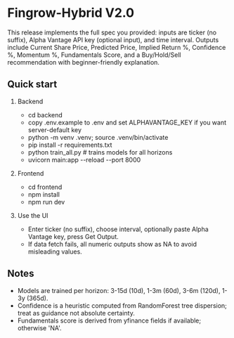 # Fingrow-Hybrid V2.0

This release implements the full spec you provided: inputs are ticker (no suffix), Alpha Vantage API key (optional input), and time interval. Outputs include Current Share Price, Predicted Price, Implied Return %, Confidence %, Momentum %, Fundamentals Score, and a Buy/Hold/Sell recommendation with beginner-friendly explanation.

## Quick start
1. Backend
   - cd backend
   - copy .env.example to .env and set ALPHAVANTAGE_KEY if you want server-default key
   - python -m venv .venv; source .venv/bin/activate
   - pip install -r requirements.txt
   - python train_all.py    # trains models for all horizons
   - uvicorn main:app --reload --port 8000

2. Frontend
   - cd frontend
   - npm install
   - npm run dev

3. Use the UI
   - Enter ticker (no suffix), choose interval, optionally paste Alpha Vantage key, press Get Output.
   - If data fetch fails, all numeric outputs show as NA to avoid misleading values.

## Notes
- Models are trained per horizon: 3-15d (10d), 1-3m (60d), 3-6m (120d), 1-3y (365d).
- Confidence is a heuristic computed from RandomForest tree dispersion; treat as guidance not absolute certainty.
- Fundamentals score is derived from yfinance fields if available; otherwise 'NA'.
